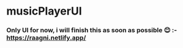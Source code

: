 # musicPlayerUI
### Only UI for now, i will finish this as soon as possible 😊 :-  https://raagni.netlify.app/
